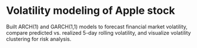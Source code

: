 # Volatility modeling of Apple stock 
Built ARCH(1) and GARCH(1,1) models to forecast financial market volatility, compare predicted vs. realized 5-day rolling volatility, and visualize volatility clustering for risk analysis.
